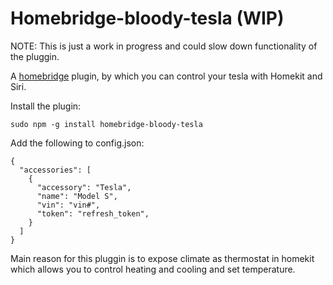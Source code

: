 # Homebridge-bloody-tesla (WIP)

NOTE: This is just a work in progress and could slow down functionality of the pluggin.  

A [homebridge](https://github.com/nfarina/homebridge) plugin, by which you can control your tesla with Homekit and Siri.

Install the plugin:

    sudo npm -g install homebridge-bloody-tesla

Add the following to config.json:

    {
      "accessories": [
        {
          "accessory": "Tesla",
          "name": "Model S",
          "vin": "vin#",
          "token": "refresh_token",
        }
      ]
    }

Main reason for this pluggin is to expose climate as thermostat in homekit which allows you to control heating and cooling and set temperature.


